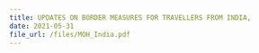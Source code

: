 ```yaml
---
title: UPDATES ON BORDER MEASURES FOR TRAVELLERS FROM INDIA,
date: 2021-05-31
file_url: /files/MOH_India.pdf
---
```

